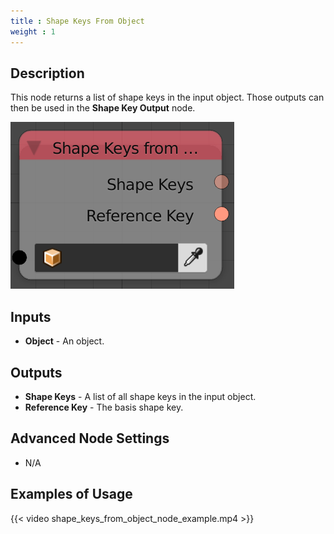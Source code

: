 ```yaml
---
title : Shape Keys From Object
weight : 1
---
```


## Description

This node returns a list of shape keys in the input object. Those
outputs can then be used in the **Shape Key Output** node.

![image](shape_keys_from_object_node.png)

## Inputs

- **Object** - An object.

## Outputs

- **Shape Keys** - A list of all shape keys in the input object.
- **Reference Key** - The basis shape key.

## Advanced Node Settings

- N/A

## Examples of Usage

{{< video shape_keys_from_object_node_example.mp4 >}}
